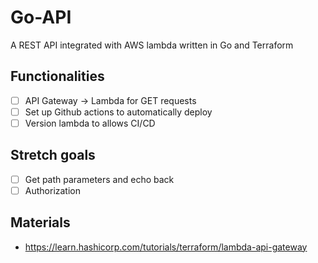 # Go-API

A REST API integrated with AWS lambda written in Go and Terraform

## Functionalities

- [ ] API Gateway -> Lambda for GET requests
- [ ] Set up Github actions to automatically deploy
- [ ] Version lambda to allows CI/CD 

## Stretch goals
- [ ] Get path parameters and echo back
- [ ] Authorization

## Materials

- https://learn.hashicorp.com/tutorials/terraform/lambda-api-gateway


